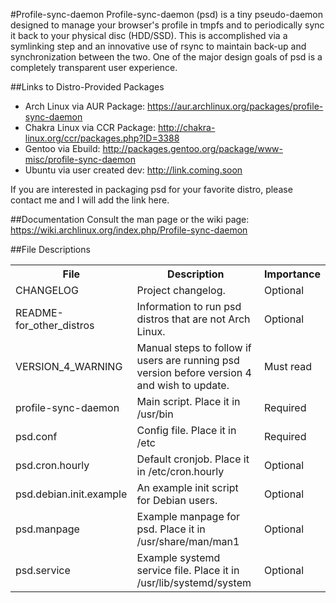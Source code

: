 #Profile-sync-daemon
Profile-sync-daemon (psd) is a tiny pseudo-daemon designed to manage your browser's profile in tmpfs and to periodically sync it back to your physical disc (HDD/SSD). This is accomplished via a symlinking step and an innovative use of rsync to maintain back-up and synchronization between the two. One of the major design goals of psd is a completely transparent user experience.

##Links to Distro-Provided Packages
* Arch Linux via AUR Package: https://aur.archlinux.org/packages/profile-sync-daemon
* Chakra Linux via CCR Package: http://chakra-linux.org/ccr/packages.php?ID=3388
* Gentoo via Ebuild: http://packages.gentoo.org/package/www-misc/profile-sync-daemon
* Ubuntu via user created dev: http://link.coming.soon

If you are interested in packaging psd for your favorite distro, please contact me and I will add the link here.

##Documentation
Consult the man page or the wiki page: https://wiki.archlinux.org/index.php/Profile-sync-daemon

##File Descriptions

<table>
<tr>
<th>File</th><th>Description</th><th>Importance</th>
</tr>
<tr>
<td>CHANGELOG</td><td>Project changelog.</td><td>Optional</td>
</tr>
<tr>
<td>README-for_other_distros</td><td>Information to run psd distros that are not Arch Linux.</td><td>Optional</td>
</tr>
<tr>
<td>VERSION_4_WARNING</td><td>Manual steps to follow if users are running psd version before version 4 and wish to update.</td><td>Must read</td>
</tr>
<tr>
<td>profile-sync-daemon</td><td>Main script. Place it in /usr/bin</td><td>Required</td>
</tr>
<tr>
<td>psd.conf</td><td>Config file. Place it in /etc</td><td>Required</td>
</tr>
<tr>
<td>psd.cron.hourly</td><td>Default cronjob. Place it in /etc/cron.hourly</td><td>Optional</td>
</tr>
<tr>
<td>psd.debian.init.example</td><td>An example init script for Debian users.</td><td>Optional</td>
</tr>
<tr>
<td>psd.manpage</td><td>Example manpage for psd. Place it in /usr/share/man/man1</td><td>Optional</td>
</tr>
<tr>
<td>psd.service</td><td>Example systemd service file. Place it in /usr/lib/systemd/system</td><td>Optional</td>
</tr>
</table>
